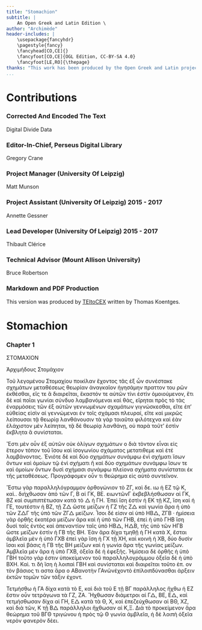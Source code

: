 ```yaml
---
title: "Stomachion"
subtitle: |
	An Open Greek and Latin Edition \ 
author: "Archimède"
header-includes: | 
	\usepackage{fancyhdr}
	\pagestyle{fancy}
	\fancyhead[CO,CE]{}
	\fancyfoot[CO,CE]{OGL Edition, CC-BY-SA 4.0}
	\fancyfoot[LE,RO]{\thepage}
thanks: "This work has been produced by the Open Greek and Latin project through the help of volunteers. See contributions for details."
...
```


# Contributions


### Corrected And Encoded The Text

Digital Divide Data  
  
### Editor-In-Chief, Perseus Digital Library

Gregory Crane  
  
### Project Manager (University Of Leipzig)

Matt Munson  
  
### Project Assistant (University Of Leipzig) 2015 - 2017

Annette Gessner  
  
### Lead Developer (University Of Leipzig) 2015 - 2017

Thibault Clérice  
  
### Technical Advisor (Mount Allison University)

Bruce Robertson  
  
### Markdown and PDF Production

This version was produced by [TEItoCEX](https://github.com/ThomasK81/TEItoCEX) written by Thomas Koentges.

# Stomachion

### Chapter 1

<pb n="70"/>
<head>ΣΤΟΜΑΧΙΟΝ</head>
<p>Ἀρχιμήδους Στομάχιον</p>
<p>Τοῦ λεγομένου Στομαχίου ποικίλαν ἔχοντος τᾶς ἐξ
ὧν συνέστακε σχημάτων μεταθέσεως θεωρίαν ἀναγκαῖον
ἡγησάμην πραττον του <add cause="omitted"><gap reason="omitted"/></add> ρῶν ἐκθέσθαι, εἴς τε ἃ
<lb n="5"/> διαιρεῖται, ἕκαστόν τε αὐτῶν τίνι ἐστὶν ὁμοιούμενον,
ἔτι δὲ καὶ ποῖαι γωνίαι σύνδυο λαμβανόμεναι <add cause="omitted"><gap reason="omitted"/></add> καὶ
<add cause="omitted"><gap reason="omitted"/></add> θάς, εἴρηται πρὸς τὸ τὰς ἐναρμόσεις τῶν ἐξ αὐτῶν
γεννωμένων σχαμάτων γιγνώσκεσθαι, εἴτε ἐπʼ εὐθείας
εἰσὶν αἱ γεννώμεναι ἐν τοῖς σχάμασι πλευραί, εἴτε καὶ
<lb n="10"/> μικρῶς λείπουσαι τᾷ θεωρίᾳ λανθάνουσιν τὰ γὰρ τοιαῦτα
φιλότεχνα καὶ ἐὰν ἐλάχιστον μὲν λείπηται, τᾷ δὲ θεωρίᾳ
λανθάνῃ, οὐ παρὰ τοῦτʼ ἐστὶν ἔκβλητα ἃ συνίσταται.</p>
<p>Ἔστι μὲν οὖν ἐξ αὐτῶν οὐκ ὀλίγων σχημάτων <gap reason="omitted"/>ο<gap reason="omitted"/>
διὰ τὸ<gap reason="omitted"/>ν<gap reason="omitted"/>τον εἶναι εἰς ἕτερον τόπον τοῦ ἴσου καὶ
<lb n="15"/> ἰσογωνίου σχάματος μετατιθεμε<gap reason="omitted"/> καὶ ἑτέ<gap reason="omitted"/> λαμβάνοντας.
<add cause="omitted">Ἐνιό</add>τε δὲ καὶ δύο σχημάτων συνάμφω ἑνὶ σχήματι
ἴσων ὄντων καὶ ὁμοίων τῷ ἑνὶ σχήματι ἢ καὶ δύο σχημάτων
συνάμφω ἴσων τε καὶ ὁμοίων ὄντων δυσὶ σχήμασι συνάμφω
πλείονα σχήματα συνίσταται ἐκ τῆς μεταθέσεως. Προγράφομεν
<lb n="20"/> οὖν τι θεώρημα εἰς αὐτὸ συντεῖνον.</p>

<pb n="71"/>
<figure><graphic url="http://heml.mta.ca/lace/sidebysideview2/12871276"/></figure>
<p>Ἔστω γὰρ παραλληλόγραμμον ὀρθογώνιον τὸ ΖΓ,
καὶ δε. ι<gap reason="omitted"/>ω ἡ ΕΖ τῷ Κ, καὶ.. διήχθωσαν ἀπὸ τῶν Γ, Β
αἱ ΓΚ, ΒΕ. ει<gap reason="omitted"/>ων<gap reason="omitted"/>τῶν<gap reason="omitted"/>Γ <gap reason="omitted"/>ἐκ<add cause="omitted">βεβλή</add>σθωσαν αἱ
ΓΚ, ΒΖ καὶ συμπιπτέ<add cause="omitted">τωσαν κατὰ τὸ &#9651;<gap reason="omitted"/></add> ἡ ΓΗ. Ἐπεὶ
<lb n="5"/> ἴση ἐστὶν ἡ ΕΚ τῇ ΚΖ, <add cause="omitted">ἴση</add> καὶ ἡ ΓΕ, τουτέστιν ἡ ΒΖ,
τῇ Ζ&#9651; ὥ<add cause="omitted">στε</add> μείζων ἡ ΓΖ τῆς Ζ&#9651; καὶ γωνία <add cause="omitted">ἄρα</add>
ἡ ὑπὸ τῶν Ζ&#9651;Γ τῆς ὑπὸ τῶν ΖΓ&#9651; μείζων. Ἶσοι δέ εἰσιν
αἱ ὑπὸ ΗΒ&#9651;, ΖΓΒ · ἡμίσεια γὰρ ὀρθῆς ἑκατέρα μείζων
ἄρα καὶ ἡ ὑπὸ τῶν ΓΗΒ, ἐπεὶ ἡ ὑπὸ ΓΗΒ ἴση δυσὶ ταῖς
<lb n="10"/> ἐντὸς καὶ ἀπεναντίον ταῖς ὑπὸ ΗΒ&#9651;, Η&#9651;Β, τῆς ὑπὸ τῶν
ΗΓΒ ὥστε μείζων ἐστὶν ἡ ΓΒ τῆς ΒΗ. Ἐὰν ἄρα δίχα
τμηθῇ ἡ ΓΗ κατὰ Χ, ἔσται ἀμβλεῖα μὲν ἡ ὑπὸ ΓΧΒ
ἐπεὶ γὰρ ἴση ἡ ΓΧ τῇ ΧΗ, καὶ κοινὴ ἡ ΧΒ, δύο δυσὶν ἴσαι
καὶ βάσις ἡ ΓΒ τῆς ΒΗ μείζων καὶ ἡ γωνία ἄρα τῆς
<lb n="15"/> γωνίας μείζων. Ἀμβλεῖα μὲν ἄρα ἡ ὑπὸ ΓΧΒ, ὀξεῖα δὲ
ἡ ἐφεξῆς. Ἡμίσεια δὲ ὀρθῆς ἡ ὑπὸ ΓΒΗ τοῦτο γάρ
ἐστιν ὑποκείμενον τοῦ παραλληλογράμμου ὀξεῖα δὲ ἡ
ὑπὸ ΒΧΗ. Καὶ. τι δὴ ἴση ἡ λοιπαὶ ΓΒΗ καὶ συνίσταται
καὶ διαιρεῖται τοῦτο ἐπ. ον τὸν<gap reason="omitted"/> βάσιος<gap reason="omitted"/> τι<gap reason="omitted"/>
<lb n="20"/> αστ<gap reason="omitted"/>α<gap reason="omitted"/> ἄρα ο<gap reason="omitted"/> ΑΒ<gap reason="omitted"/>αν<gap reason="omitted"/>ο<gap reason="omitted"/>τὴν ΓΑ<gap reason="omitted"/>νῶν<gap reason="omitted"/>έχον<gap reason="omitted"/>τὸ

<pb n="72"/>
ἐπίλοιπ<gap reason="omitted"/>δύνασθαι ἀρ<gap reason="omitted"/>ξειν ἑκ<gap reason="omitted"/>τῶν τομῶν
<gap reason="omitted"/>τῶν τάξιν ἐχοντ<gap reason="omitted"/>.</p>
<figure><graphic url="http://heml.mta.ca/lace/sidebysideview2/12871276"/></figure>
<p>Τετμήσθω ἡ ΓΑ δίχα κατὰ τὸ Ε, καὶ διὰ τοῦ Ε τῇ ΒΓ
παράλληλος ἤχθω ἡ ΕΖ ἔστιν οὖν τετράγωνα τὰ ΓΖ,
<lb n="5"/> ΖΑ. Ἤχθωσαν διάμετροι αἱ Γ&#9651;, ΒΕ, Ε&#9651;, καὶ τετμήσθωσαν
δίχα αἱ ΓΗ, Ε&#9651; κατὰ τὰ Θ, Χ, καὶ ἐπεζεύχθωσαν αἱ ΒΘ,
ΧΖ, καὶ διὰ τῶν<gap reason="omitted"/>, Κ τῇ Β&#9651; παράλληλοι ἤχθωσαν αἱ
Κ<gap reason="omitted"/>,<gap reason="omitted"/>Ξ. Διὰ τὸ προκείμενον ἄρα θεώρημα τοῦ ΒΓΘ
τριγώνου ἡ πρὸς τῷ Θ γωνία ἀμβλεῖα, ἡ δὲ λοιπὴ ὀξεῖα<gap reason="omitted"/>
<lb n="10"/> νερὸν φανερὸν δὲ<gap reason="omitted"/>ει<gap reason="omitted"/>.</p>

